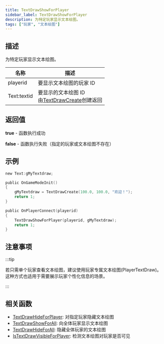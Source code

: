 ```yaml
---
title: TextDrawShowForPlayer
sidebar_label: TextDrawShowForPlayer
description: 为特定玩家显示文本绘图。
tags: ["玩家", "文本绘图"]
---
```


## 描述

为特定玩家显示文本绘图。

| 名称        | 描述                                                                |
| ----------- | ------------------------------------------------------------------- |
| playerid    | 要显示文本绘图的玩家 ID                                             |
| Text:textid | 要显示的文本绘图 ID<br />由[TextDrawCreate](TextDrawCreate)创建返回 |

## 返回值

**true** - 函数执行成功

**false** - 函数执行失败（指定的玩家或文本绘图不存在）

## 示例

```c
new Text:gMyTextdraw;

public OnGameModeInit()
{
    gMyTextdraw = TextDrawCreate(100.0, 100.0, "欢迎！");
    return 1;
}

public OnPlayerConnect(playerid)
{
    TextDrawShowForPlayer(playerid, gMyTextdraw);
    return 1;
}
```

## 注意事项

:::tip

若只需单个玩家查看文本绘图，建议使用玩家专属文本绘图(PlayerTextDraw)。这种方式也适用于需要展示玩家个性化信息的场景。

:::

## 相关函数

- [TextDrawHideForPlayer](TextDrawHideForPlayer): 对指定玩家隐藏文本绘图
- [TextDrawShowForAll](TextDrawShowForAll): 向全体玩家显示文本绘图
- [TextDrawHideForAll](TextDrawHideForAll): 隐藏全体玩家的文本绘图
- [IsTextDrawVisibleForPlayer](IsTextDrawVisibleForPlayer): 检测文本绘图对玩家是否可见
